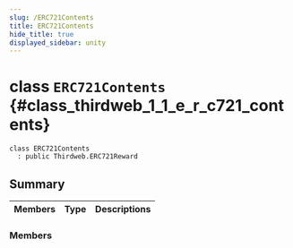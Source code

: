 ```yaml
---
slug: /ERC721Contents
title: ERC721Contents
hide_title: true
displayed_sidebar: unity
---
```


# class `ERC721Contents` {#class_thirdweb_1_1_e_r_c721_contents}

```
class ERC721Contents
  : public Thirdweb.ERC721Reward
```

## Summary

| Members | Type | Descriptions |
| ------- | ---- | ------------ |

### Members
